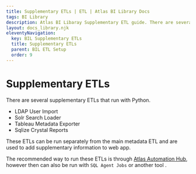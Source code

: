 ```yaml
---
title: Supplementary ETLs | ETL | Atlas BI Library Docs
tags: BI Library
description: Atlas BI Libaray Supplementary ETL guide. There are several supplementary ETL's created to help gather extra data outside of the main SSIS packages.
layout: docs_library.njk
eleventyNavigation:
  key: BIL Supplementary ETLs
  title: Supplementary ETLs
  parent: BIL ETL Setup
  order: 9
---
```


# Supplementary ETLs

There are several supplementary ETLs that run with Python. 

- LDAP User Import
- Solr Search Loader
- Tableau Metadata Exporter
- Sqlize Crystal Reports

These ETLs can be run separately from the main metadata ETL and are used to add supplementary information to web app. 

The recommended way to run these ETLs is through [Atlas Automation Hub](/docs/automation-hub/), however then can also be run with `SQL Agent Jobs` or another tool .
